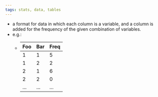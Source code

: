 ```yaml
---
tags: stats, data, tables
---
```


- a format for data in which each column is a variable, and a column is added for the frequency of the given combination of variables.
- e.g.:
	- | Foo | Bar | Freq |
	  | --- | --- | --- |
	  | 1 | 1 | 5 |
	  | 1 | 2 | 2 |
	  | 2 | 1 | 6 |
	  | 2 | 2 | 0 |
	  | ... | ... | ... |